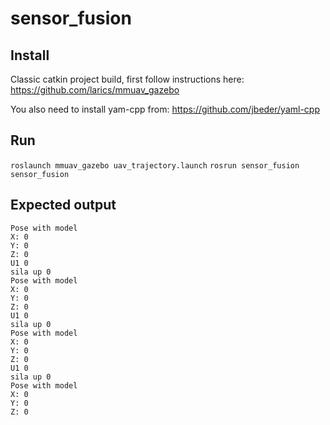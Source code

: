 # sensor_fusion

## Install
Classic catkin project build, first follow instructions here:
https://github.com/larics/mmuav_gazebo

You also need to install yam-cpp from:
https://github.com/jbeder/yaml-cpp

## Run
```roslaunch mmuav_gazebo uav_trajectory.launch```
```rosrun sensor_fusion sensor_fusion```

## Expected output
```
Pose with model
X: 0
Y: 0
Z: 0
U1 0
sila up 0
Pose with model
X: 0
Y: 0
Z: 0
U1 0
sila up 0
Pose with model
X: 0
Y: 0
Z: 0
U1 0
sila up 0
Pose with model
X: 0
Y: 0
Z: 0
```
